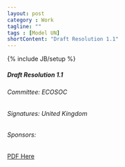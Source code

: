 ```yaml
---
layout: post
category : Work
tagline: ""
tags : [Model UN]
shortContent: "Draft Resolution 1.1"
---
```

{% include JB/setup %}

##### Draft Resolution 1.1

###### Committee: ECOSOC

###### Signatures: United Kingdom

###### Sponsors:

[PDF Here](https://raw.githubusercontent.com/magetron/pdf/master/%5BECOSOC%5DDraft.Resolution.1.1.pdf)
